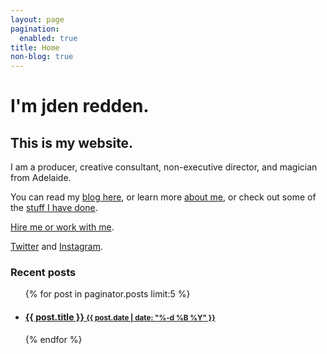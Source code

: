 ```yaml
---
layout: page
pagination:
  enabled: true
title: Home
non-blog: true
---
```


# I'm jden redden.

## This is my website. 

I am a producer, creative consultant, non-executive director, and magician from Adelaide. 

You can read my [blog here](/blog/), or learn more [about me](/about.html), or check out some of the [stuff I have done](/projects.html).

[Hire me or work with me](/cv.html). 

[Twitter](https://www.twitter.com/jden) and [Instagram](https://www.instagram.com/jden).

<aside class="related">
  <h3>Recent posts</h3>
  <ul class="related-posts">
    {% for post in paginator.posts limit:5 %}
      <li>
        <a href="{{ site.baseurl }}{{ post.url }}">
          <h4>{{ post.title }}
              <small><time datetime="{{ post.date | date_to_xmlschema }}">{{ post.date | date: "%-d %B %Y" }}</time></small></h4>
        </a>
      </li>
    {% endfor %}
  </ul>
</aside>